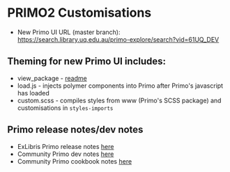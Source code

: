 # PRIMO2 Customisations

- New Primo UI URL (master branch): https://search.library.uq.edu.au/primo-explore/search?vid=61UQ_DEV


## Theming for new Primo UI includes:

- view_package - [readme](https://github.com/uqlibrary/uqlibrary-reusable-components/blob/master/applications/primo2/view_package/README.md)
- load.js - injects polymer components into Primo after Primo's javascript has loaded
- custom.scss - compiles styles from www (Primo's SCSS package) and customisations in `styles-imports`

## Primo release notes/dev notes

- ExLibris Primo release notes [here](https://knowledge.exlibrisgroup.com/Primo/Release_Notes)
- Community Primo dev notes [here](https://docs.google.com/document/d/1pfhN1LZSuV6ZOZ7REldKYH7TR1Cc4BUzTMdNHwH5Bkc/edit#)
- Community Primo cookbook notes [here](https://docs.google.com/document/d/1z1D5II6rhRd2Q01Uqpb_1v6OEFv_OksujEZ-htNJ0rw/edit#heading=h.ti1szv6s9yu0)


  
  
